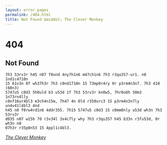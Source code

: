 ```yaml
---
layout: error_pages
permalink: /404.html
title: Not Found &middot; The Clever Monkey
---
```

# 404

## Not Found

    7h3 53rv3r h45 n07 f0und 4ny7h1n6 m47ch1n6 7h3 r3qu357-ur1. n0 1nd1c4710n
    15 61v3n 0f wh37h3r 7h3 c0nd1710n 15 73mp0r4ry 0r p3rm4n3n7. 7h3 410 (60n3)
    5747u5 c0d3 5h0uld b3 u53d 1f 7h3 53rv3r kn0w5, 7hr0u6h 50m3 1n73rn4lly
    c0nf16ur4bl3 m3ch4n15m, 7h47 4n 0ld r350urc3 15 p3rm4n3n7ly un4v41l4bl3 4nd
    h45 n0 f0rw4rd1n6 4ddr355. 7h15 5747u5 c0d3 15 c0mm0nly u53d wh3n 7h3 53rv3r
    d035 n07 w15h 70 r3v34l 3x4c7ly why 7h3 r3qu357 h45 b33n r3fu53d, 0r wh3n n0
    07h3r r35p0n53 15 4ppl1c4bl3.

_[The Clever Monkey](/)_
